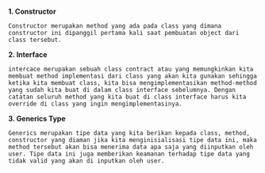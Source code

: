 **1. Constructor**
    
    Constructor merupakan method yang ada pada class yang dimana constructor ini dipanggil pertama kali saat pembuatan object dari class tersebut.
**2. Interface**

    intercace merupakan sebuah class contract atau yang memungkinkan kita membuat method implementasi dari class yang akan kita gunakan sehingga ketika kita membuat class, kita bisa mengimplementasikan method-method yang sudah kita buat di dalam class interface sebelumnya. Dengan catatan seluruh method yang kita buat di class interface harus kita override di class yang ingin mengimplementasinya.
**3. Generics Type**

    Generics merupakan tipe data yang kita berikan kepada class, method, constructor yang diaman jika kita menginisialisasi tipe data ini, maka method tersebut akan bisa menerima data apa saja yang diinputkan oleh user. Tipe data ini juga memberikan keamanan terhadap tipe data yang tidak valid yang akan di inputkan oleh user.